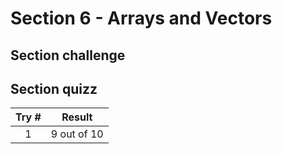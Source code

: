 # Section 6 - Arrays and Vectors <a name="section_7"></a>


## Section challenge <a name="section_7_challenge"></a>


## Section quizz <a name="section_7_quizz"></a>
Try #  | Result
| :---:| -------
   1   | 9 out of 10